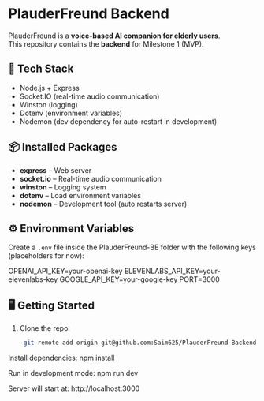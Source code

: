# PlauderFreund Backend

PlauderFreund is a **voice-based AI companion for elderly users**.  
This repository contains the **backend** for Milestone 1 (MVP).

## 🚀 Tech Stack

- Node.js + Express
- Socket.IO (real-time audio communication)
- Winston (logging)
- Dotenv (environment variables)
- Nodemon (dev dependency for auto-restart in development)

## 📦 Installed Packages

- **express** – Web server
- **socket.io** – Real-time audio communication
- **winston** – Logging system
- **dotenv** – Load environment variables
- **nodemon** – Development tool (auto restarts server)

## ⚙️ Environment Variables

Create a `.env` file inside the PlauderFreund-BE folder with the following keys (placeholders for now):

OPENAI_API_KEY=your-openai-key
ELEVENLABS_API_KEY=your-elevenlabs-key
GOOGLE_API_KEY=your-google-key
PORT=3000

## 🖥️ Getting Started

1. Clone the repo:

   ```bash
    git remote add origin git@github.com:Saim625/PlauderFreund-Backend.git
   ```

Install dependencies: npm install

Run in development mode: npm run dev

Server will start at: http://localhost:3000
